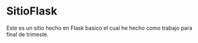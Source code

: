 # SitioFlask
Este es un sitio hecho en Flask basico el cual he hecho como trabajo para final de trimeste.
